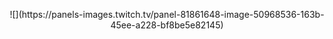 <p align="center">
![](https://panels-images.twitch.tv/panel-81861648-image-50968536-163b-45ee-a228-bf8be5e82145)
</p>
